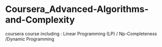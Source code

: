 # Coursera_Advanced-Algorithms-and-Complexity
coursera course including : Linear Programming (LP) / Np-Completeness /Dynamic Programming

